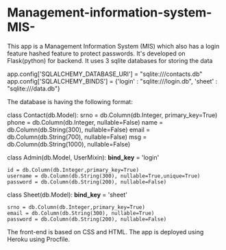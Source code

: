 # Management-information-system-MIS-

This app is a Management Information System (MIS) which also has a login feature hashed feature to protect passwords. 
It's developed on Flask(python) for backend.
It uses 3 sqlite databases for storing the data

app.config['SQLALCHEMY_DATABASE_URI'] = "sqlite:///contacts.db" 
app.config['SQLALCHEMY_BINDS'] = {'login' : "sqlite:///login.db",
                                  'sheet' : "sqlite:///data.db"}

The database is having the following format:

class Contact(db.Model):
    srno = db.Column(db.Integer, primary_key=True)
    phone = db.Column(db.Integer, nullable=False)
    name = db.Column(db.String(300), nullable=False)
    email = db.Column(db.String(700), nullable=False)
    msg = db.Column(db.String(1000), nullable=False)
    
    
class Admin(db.Model, UserMixin):
    __bind_key__ = 'login'
    
    id = db.Column(db.Integer,primary_key=True)
    username = db.Column(db.String(300), nullable=True,unique=True)
    password = db.Column(db.String(200), nullable=False) 

class Sheet(db.Model):
    __bind_key__ = 'sheet'
    
    srno = db.Column(db.Integer,primary_key=True)
    email = db.Column(db.String(300), nullable=True)
    password = db.Column(db.String(200), nullable=False)
    
The front-end is based on CSS and HTML. The app is deployed using Heroku using Procfile.
